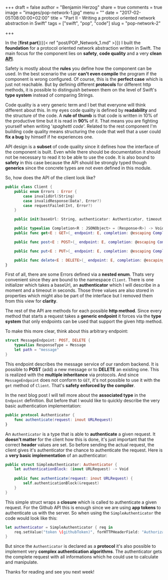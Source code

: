 +++
draft = false
author = "Benjamin Herzog"
share = true
comments = true
image = "images/pop-network-1.jpg"
menu = ""
date = "2017-02-05T08:00:00+02:00"
title = "Part II - Writing a protocol oriented network abstraction in Swift"
tags = ["swift", "pop", "code"]
slug = "pop-network-2"

+++

In the [**first part**]({{< ref "post/POP_Network_1.md" >}}) I built the **foundation** for a protocol oriented network abstraction written in Swift. The main focus for the component lies on **safety**, **code quality** and a very **clean** [**API**](https://en.wikipedia.org/wiki/Application_programming_interface).

Safety is mostly about the **rules** you define how the component can be used. In the best scenario the user **can't even compile** the program if the component is wrong configured. Of course, this is the **perfect case** which is just not reachable. But by defining different **protocols** for different http methods, it is possible to distinguish between them on the level of Swift's **type system** instead of comparing Strings.

Code quality is a very generic term and I bet that everyone will think different about this. In my eyes code quality is defined by **readability** and the structure of the code. A **rule of thumb** is that code is written in 10% of the productive time but it is read in **90%** of it. That means you are fighting yourself when writing '*spaghetti code*'. Related to the rest component I'm building code quality means structuring the code that well that a user could **fix a bug** by himself if he experiences one.

API design is a **subset** of code quality since it defines how the interface of the component is built. Even while there should be documentation it should not be necessary to read it to be able to use the code. It is also bound to **safety** in this case because the API should be strongly typed though **generics** since the concrete types are not even defined in this module.

So, how does the API of the client look like?

```Swift
public class Client {
    public enum Errors : Error {
        case invalidUrl(String)
        case invalidResponse(Data?, Error?)
        case requestFailed(Int, Error?)
    }

    public init(baseUrl: String, authenticator: Authenticator, timeout: TimeInterval = default)

    public typealias Completion<R : JSONObject> = (Response<R>) -> Void
    public func get<E : GET>(_ endpoint: E, completion: @escaping Completion<E.ResponseType>)

    public func post<E : POST>(_ endpoint: E, completion: @escaping Completion<E.ResponseType>)

    public func put<E : PUT>(_ endpoint: E, completion: @escaping Completion<E.ResponseType>)

    public func delete<E : DELETE>(_ endpoint: E, completion: @escaping Completion<E.ResponseType>)
}
```

First of all, there are some Errors defined via a **nested enum**. Thats very convenient since they are bound to the namespace `Client`. There is one initializer which takes a baseUrl, an **authenticator** which I will describe in a moment and a timeout in seconds. Those three values are also stored in properties which might also be part of the interface but I removed them from this view for **clarity**.

The rest of the API are methods for each possible **http method**. Since every method that starts a request takes a **generic endpoint** it forces via the **type system** that only endpoints can be used that support the given http method.

To make this more clear, think about this arbitrary endpoint:

```Swift
struct MessageEndpoint: POST, DELETE {
    typealias ResponseType = Message
    let path = "message"
}
```

This endpoint describes the message service of our random backend. It is possible to **POST** (add) a new message or to **DELETE** an existing one. This is realized with the **multiple inheritance** via protocols. And since `MessageEndpoint` does not conform to `GET`, it's not possible to use it with the `get` method of `Client`. That's **safety enforced by the compiler**.

In the next blog post I will tell more about the **associated type** in the `Endpoint` definition. But before that I would like to quickly describe the very basic authentication implementation:

```Swift
public protocol Authenticator {
    func authenticate(request: inout URLRequest)
}
```

An `Authenticator` is a type that is able to **authenticate** a given request. It **doesn't matter** for the client how this is done, it's just important that the correct **header** values are set. So before sending the actual request, the client gives it's authenticator the chance to authenticate the request. Here is a **very basic implementation** of an authenticator:

```Swift
public struct SimpleAuthenticator: Authenticator {
    let authenticationBlock: (inout URLRequest) -> Void
    
    public func authenticate(request: inout URLRequest) {
        self.authenticationBlock(&request)
    }
}
```

This simple struct wraps a **closure** which is called to authenticate a given request. For the Github API this is enough since we are using **app tokens** to authenticate us with the server. So when using the `SimpleAuthenticator` the code would look like this:

```Swift
let authenticator = SimpleAuthenticator { req in
	req.setValue("token \(githubToken)", forHTTPHeaderField: "Authorization")
}
```

But since the `Authenticator` is declared as a **protocol** it's also possible to implement very **complex authentication algorithms**. The authenticator gets the complete request with all informations which he could use to calculate and manipulate.

Thanks for reading and see you next week!
